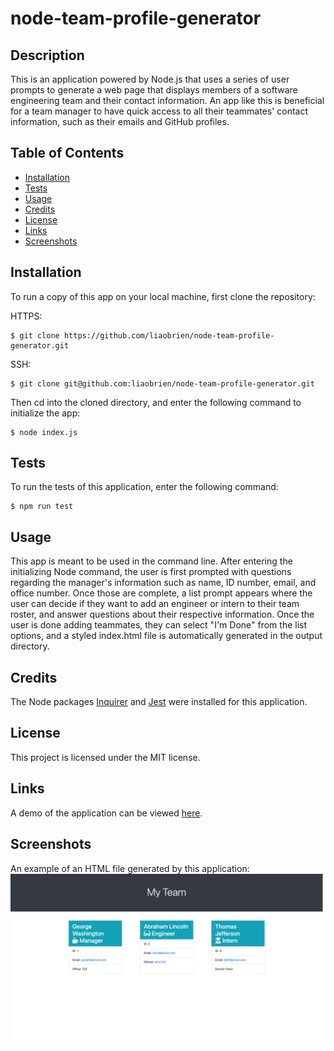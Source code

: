 # node-team-profile-generator

## Description

This is an application powered by Node.js that uses a series of user prompts to generate a web page that displays members of a software engineering team and their contact information. An app like this is beneficial for a team manager to have quick access to all their teammates' contact information, such as their emails and GitHub profiles.

## Table of Contents

- [Installation](#installation)
- [Tests](#tests)
- [Usage](#usage)
- [Credits](#credits)
- [License](#license)
- [Links](#links)
- [Screenshots](#screenshots)

## Installation

To run a copy of this app on your local machine, first clone the repository:

HTTPS:

```
$ git clone https://github.com/liaobrien/node-team-profile-generator.git
```

SSH:

```
$ git clone git@github.com:liaobrien/node-team-profile-generator.git
```

Then cd into the cloned directory, and enter the following command to initialize the app:

```
$ node index.js
```

## Tests

To run the tests of this application, enter the following command:

```
$ npm run test
```

## Usage

This app is meant to be used in the command line. After entering the initializing Node command, the user is first prompted with questions regarding the manager's information such as name, ID number, email, and office number. Once those are complete, a list prompt appears where the user can decide if they want to add an engineer or intern to their team roster, and answer questions about their respective information. Once the user is done adding teammates, they can select "I'm Done" from the list options, and a styled index.html file is automatically generated in the output directory.

## Credits

The Node packages [Inquirer](https://www.npmjs.com/package/inquirer) and [Jest](https://www.npmjs.com/package/jest) were installed for this application.

## License

This project is licensed under the MIT license.

## Links

A demo of the application can be viewed [here](https://youtu.be/3gO_mjmff3Y).

## Screenshots

An example of an HTML file generated by this application:
![screenshot of application](./dist/assets/screenshot.png)
